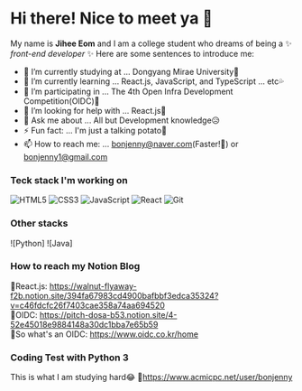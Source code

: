# Hi there! Nice to meet ya 👋

My name is **Jihee Eom** and I am a college student who dreams of being a ✨ _front-end developer_ ✨
Here are some sentences to introduce me:

- 🔭 I’m currently studying at    ... Dongyang Mirae University🏫
- 🌱 I’m currently learning       ... React.js, JavaScript, and TypeScript ... etc💦
- 👯 I’m participating in         ... The 4th Open Infra Development Competition(OIDC)🎈
- 🤔 I’m looking for help with    ... React.js💙
- 💬 Ask me about                 ... All but Development knowledge😥
- ⚡ Fun fact:                    ... I'm just a talking potato🥔
- 📫 How to reach me:             ... bonjenny@naver.com(Faster!💨) or bonjenny1@gmail.com

### Teck stack I'm working on
![HTML5](https://img.shields.io/badge/-HTML5-f05032?style=for-the-badge&logo=html5&logoColor=ffffff)
![CSS3](https://img.shields.io/badge/-CSS3-007acc?style=for-the-badge&logo=css3)
![JavaScript](https://img.shields.io/badge/-JavaScript-%23f7df1c?style=for-the-badge&logo=javascript&logoColor=000000&labelColor=%23f7df1c&color=%23ffce5a)
![React](https://img.shields.io/badge/-React-59d8ff?style=for-the-badge&logo=react&logoColor=ffffff)
![Git](https://img.shields.io/badge/-Git-f05032?style=for-the-badge&logo=git&logoColor=ffffff)

### Other stacks
![Python]
![Java]

### How to reach my Notion Blog

💙React.js: https://walnut-flyaway-f2b.notion.site/394fa67983cd4900bafbbf3edca35324?v=c46fdcfc26f7403cae358a74aa694520 \
🎈OIDC: https://pitch-dosa-b53.notion.site/4-52e45018e9884148a30dc1bba7e65b59 \
🧨So what's an OIDC: https://www.oidc.co.kr/home

### Coding Test with Python 3

This is what I am studying hard😂
🤍https://www.acmicpc.net/user/bonjenny
